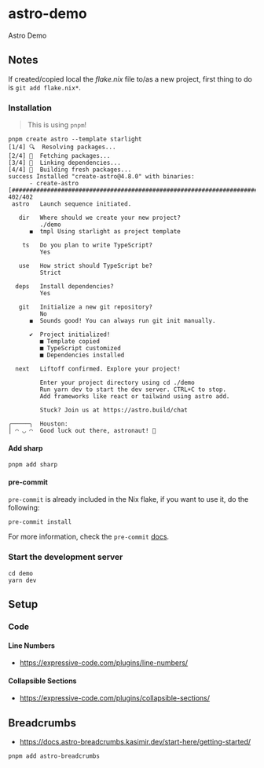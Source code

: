 # astro-demo

Astro Demo

## Notes

If created/copied local the *flake.nix* file to/as a new project, first thing to do is `git add flake.nix*`.

### Installation

> This is using `pnpm`!

```shell
pnpm create astro --template starlight
[1/4] 🔍  Resolving packages...
[2/4] 🚚  Fetching packages...
[3/4] 🔗  Linking dependencies...
[4/4] 🔨  Building fresh packages...
success Installed "create-astro@4.8.0" with binaries:
      - create-astro
[###########################################################################################################] 402/402
 astro   Launch sequence initiated.

   dir   Where should we create your new project?
         ./demo
      ◼  tmpl Using starlight as project template

    ts   Do you plan to write TypeScript?
         Yes

   use   How strict should TypeScript be?
         Strict

  deps   Install dependencies?
         Yes

   git   Initialize a new git repository?
         No
      ◼  Sounds good! You can always run git init manually.

      ✔  Project initialized!
         ■ Template copied
         ■ TypeScript customized
         ■ Dependencies installed

  next   Liftoff confirmed. Explore your project!

         Enter your project directory using cd ./demo
         Run yarn dev to start the dev server. CTRL+C to stop.
         Add frameworks like react or tailwind using astro add.

         Stuck? Join us at https://astro.build/chat

╭─────╮  Houston:
│ ◠ ◡ ◠  Good luck out there, astronaut! 🚀
```

#### Add sharp

```shell
pnpm add sharp
```

#### pre-commit

`pre-commit` is already included in the Nix flake, if you want to use it, do the following:

```shell
pre-commit install
```

For more information, check the `pre-commit` [docs](https://pre-commit.com/ "Link to pre-commit docs").

### Start the development server

```shell
cd demo
yarn dev
```

## Setup

### Code

#### Line Numbers

- https://expressive-code.com/plugins/line-numbers/

#### Collapsible Sections

- https://expressive-code.com/plugins/collapsible-sections/

## Breadcrumbs

- https://docs.astro-breadcrumbs.kasimir.dev/start-here/getting-started/

```shell
pnpm add astro-breadcrumbs
```

